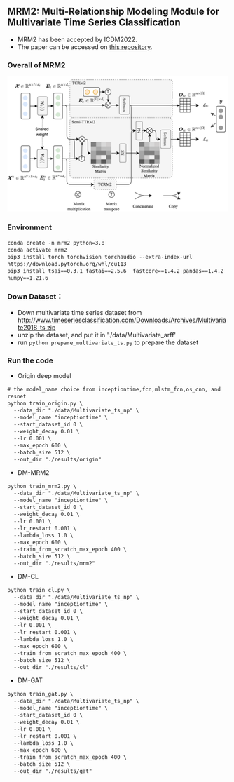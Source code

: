## MRM2: Multi-Relationship Modeling Module for Multivariate Time Series Classification
- MRM2 has been accepted by ICDM2022.
- The paper can be accessed on [this repository](./MRM2_ICDM.pdf).
### Overall of MRM2

![](./figures/mrm2-overall.png)

### Environment
```shell
conda create -n mrm2 python=3.8
conda activate mrm2
pip3 install torch torchvision torchaudio --extra-index-url https://download.pytorch.org/whl/cu113
pip3 install tsai==0.3.1 fastai==2.5.6  fastcore==1.4.2 pandas==1.4.2 numpy==1.21.6
```

### Down Dataset：
- Down multivariate time series dataset from http://www.timeseriesclassification.com/Downloads/Archives/Multivariate2018_ts.zip
- unzip the dataset, and put it in './data/Multivariate_arff'
- run `python prepare_multivariate_ts.py` to prepare the dataset

### Run the code
- Origin deep model

```shell
# the model_name choice from inceptiontime,fcn,mlstm_fcn,os_cnn, and resnet 
python train_origin.py \
  --data_dir "./data/Multivariate_ts_np" \
  --model_name "inceptiontime" \
  --start_dataset_id 0 \
  --weight_decay 0.01 \
  --lr 0.001 \
  --max_epoch 600 \
  --batch_size 512 \
  --out_dir "./results/origin" 
```

- DM-MRM2

```shell
python train_mrm2.py \
  --data_dir "./data/Multivariate_ts_np" \
  --model_name "inceptiontime" \
  --start_dataset_id 0 \
  --weight_decay 0.01 \
  --lr 0.001 \
  --lr_restart 0.001 \
  --lambda_loss 1.0 \
  --max_epoch 600 \
  --train_from_scratch_max_epoch 400 \
  --batch_size 512 \
  --out_dir "./results/mrm2" 
```

- DM-CL
```shell
python train_cl.py \
  --data_dir "./data/Multivariate_ts_np" \
  --model_name "inceptiontime" \
  --start_dataset_id 0 \
  --weight_decay 0.01 \
  --lr 0.001 \
  --lr_restart 0.001 \
  --lambda_loss 1.0 \
  --max_epoch 600 \
  --train_from_scratch_max_epoch 400 \
  --batch_size 512 \
  --out_dir "./results/cl" 
```


- DM-GAT
```shell
python train_gat.py \
  --data_dir "./data/Multivariate_ts_np" \
  --model_name "inceptiontime" \
  --start_dataset_id 0 \
  --weight_decay 0.01 \
  --lr 0.001 \
  --lr_restart 0.001 \
  --lambda_loss 1.0 \
  --max_epoch 600 \
  --train_from_scratch_max_epoch 400 \
  --batch_size 512 \
  --out_dir "./results/gat" 
```

